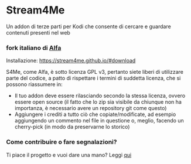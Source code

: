 # Stream4Me
Un addon di terze parti per Kodi che consente di cercare e guardare contenuti presenti nel web
### fork italiano di [Alfa](https://github.com/alfa-addon)

Installazione: https://stream4me.github.io/#download

S4Me, come Alfa, è sotto licenza GPL v3, pertanto siete liberi di utilizzare parte del codice, a patto di rispettare i termini di suddetta licenza, che si possono riassumere in: 
 
- Il tuo addon deve essere rilasciando secondo la stessa licenza, ovvero essere open source (il fatto che lo zip sia visibile da chiunque non ha importanza, è necessario avere un repository git come questo) 
- Aggiungere i crediti a tutto ciò che copiate/modificate, ad esempio aggiungendo un commento nel file in questione o, meglio, facendo un cherry-pick (in modo da preservarne lo storico)

### Come contribuire o fare segnalazioni?
Ti piace il progetto e vuoi dare una mano? Leggi [qui](https://github.com/stream4me/addon/blob/master/CONTRIBUTING.md)

